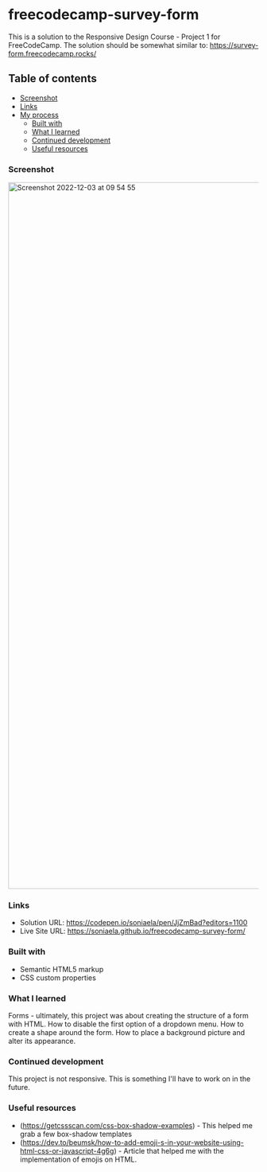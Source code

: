 # freecodecamp-survey-form
This is a solution to the Responsive Design Course - Project 1 for FreeCodeCamp. The solution should be somewhat similar to: https://survey-form.freecodecamp.rocks/

## Table of contents
  - [Screenshot](#screenshot)
  - [Links](#links)
- [My process](#my-process)
  - [Built with](#built-with)
  - [What I learned](#what-i-learned)
  - [Continued development](#continued-development)
  - [Useful resources](#useful-resources)


### Screenshot

<img width="1420" alt="Screenshot 2022-12-03 at 09 54 55" src="https://user-images.githubusercontent.com/86979221/205435528-df9bc8fd-e44e-4370-bc12-a9a25c42dca1.png">


### Links

- Solution URL: https://codepen.io/soniaela/pen/JjZmBad?editors=1100
- Live Site URL: https://soniaela.github.io/freecodecamp-survey-form/


### Built with

- Semantic HTML5 markup
- CSS custom properties

### What I learned

Forms - ultimately, this project was about creating the structure of a form with HTML. 
How to disable the first option of a dropdown menu.
How to create a shape around the form.
How to place a background picture and alter its appearance.


### Continued development

This project is not responsive. This is something I'll have to work on in the future.


### Useful resources

- (https://getcssscan.com/css-box-shadow-examples) - This helped me grab a few box-shadow templates
- (https://dev.to/beumsk/how-to-add-emoji-s-in-your-website-using-html-css-or-javascript-4g6g) - Article that helped me with the implementation of emojis on HTML.

